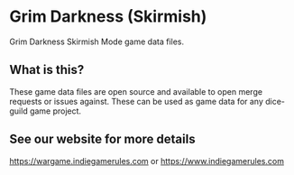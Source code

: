 # Grim Darkness (Skirmish)
Grim Darkness Skirmish Mode game data files.

## What is this?
These game data files are open source and available to open merge requests or issues against. These can be used as game data for any dice-guild game project.

## See our website for more details
https://wargame.indiegamerules.com
or
https://www.indiegamerules.com
